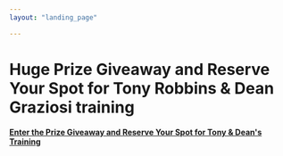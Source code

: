 ```yaml
---
layout: "landing_page"

---
```


 <script type="text/javascript">
      window.location='https://inspiringlifedesign.dropfunnels.com/prize-giveaway/reserve-your-spot/';
    </script>

# Huge Prize Giveaway and Reserve Your Spot for Tony Robbins & Dean Graziosi training

<b>
<a href="https://inspiringlifedesign.dropfunnels.com/prize-giveaway/reserve-your-spot/">Enter the Prize Giveaway and Reserve Your Spot for Tony & Dean's Training</a>
</b>

